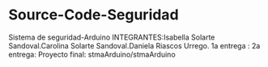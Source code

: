 # Source-Code-Seguridad
Sistema de seguridad-Arduino
INTEGRANTES:Isabella Solarte Sandoval.Carolina Solarte  Sandoval.Daniela Riascos Urrego.
1a entrega :
2a entrega:
Proyecto final: stmaArduino/stmaArduino
